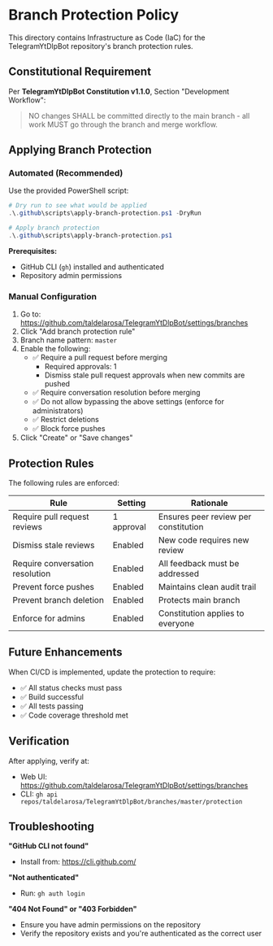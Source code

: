 # Branch Protection Policy

This directory contains Infrastructure as Code (IaC) for the TelegramYtDlpBot repository's branch protection rules.

## Constitutional Requirement

Per **TelegramYtDlpBot Constitution v1.1.0**, Section "Development Workflow":

> NO changes SHALL be committed directly to the main branch - all work MUST go through the branch and merge workflow.

## Applying Branch Protection

### Automated (Recommended)

Use the provided PowerShell script:

```powershell
# Dry run to see what would be applied
.\.github\scripts\apply-branch-protection.ps1 -DryRun

# Apply branch protection
.\.github\scripts\apply-branch-protection.ps1
```

**Prerequisites:**
- GitHub CLI (`gh`) installed and authenticated
- Repository admin permissions

### Manual Configuration

1. Go to: https://github.com/taldelarosa/TelegramYtDlpBot/settings/branches
2. Click "Add branch protection rule"
3. Branch name pattern: `master`
4. Enable the following:
   - ✅ Require a pull request before merging
     - Required approvals: 1
     - Dismiss stale pull request approvals when new commits are pushed
   - ✅ Require conversation resolution before merging
   - ✅ Do not allow bypassing the above settings (enforce for administrators)
   - ✅ Restrict deletions
   - ✅ Block force pushes
5. Click "Create" or "Save changes"

## Protection Rules

The following rules are enforced:

| Rule | Setting | Rationale |
|------|---------|-----------|
| Require pull request reviews | 1 approval | Ensures peer review per constitution |
| Dismiss stale reviews | Enabled | New code requires new review |
| Require conversation resolution | Enabled | All feedback must be addressed |
| Prevent force pushes | Enabled | Maintains clean audit trail |
| Prevent branch deletion | Enabled | Protects main branch |
| Enforce for admins | Enabled | Constitution applies to everyone |

## Future Enhancements

When CI/CD is implemented, update the protection to require:
- ✅ All status checks must pass
- ✅ Build successful
- ✅ All tests passing
- ✅ Code coverage threshold met

## Verification

After applying, verify at:
- Web UI: https://github.com/taldelarosa/TelegramYtDlpBot/settings/branches
- CLI: `gh api repos/taldelarosa/TelegramYtDlpBot/branches/master/protection`

## Troubleshooting

**"GitHub CLI not found"**
- Install from: https://cli.github.com/

**"Not authenticated"**
- Run: `gh auth login`

**"404 Not Found" or "403 Forbidden"**
- Ensure you have admin permissions on the repository
- Verify the repository exists and you're authenticated as the correct user
